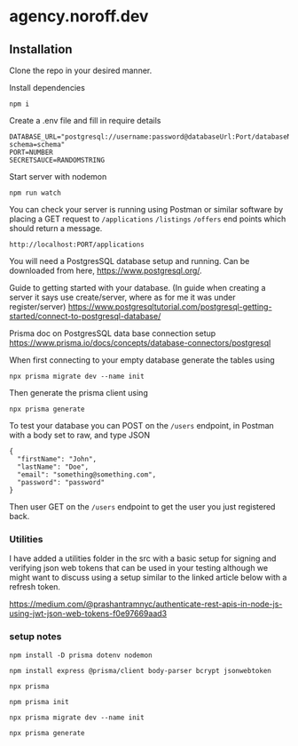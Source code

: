 # agency.noroff.dev

## Installation

Clone the repo in your desired manner.

Install dependencies

```
npm i
```

Create a .env file and fill in require details

```
DATABASE_URL="postgresql://username:password@databaseUrl:Port/databaseName?schema=schema"
PORT=NUMBER
SECRETSAUCE=RANDOMSTRING
```

Start server with nodemon

```
npm run watch
```

You can check your server is running using Postman or similar software by placing a GET request to `/applications` `/listings` `/offers` end points which should return a message.

```
http://localhost:PORT/applications
```

You will need a PostgresSQL database setup and running. Can be downloaded from here, https://www.postgresql.org/.

Guide to getting started with your database. (In guide when creating a server it says use create/server, where as for me it was under register/server)
https://www.postgresqltutorial.com/postgresql-getting-started/connect-to-postgresql-database/

Prisma doc on PostgresSQL data base connection setup
https://www.prisma.io/docs/concepts/database-connectors/postgresql

When first connecting to your empty database generate the tables using

```
npx prisma migrate dev --name init
```

Then generate the prisma client using

```
npx prisma generate
```

To test your database you can POST on the `/users` endpoint, in Postman with a body set to raw, and type JSON

```
{
  "firstName": "John",
  "lastName": "Doe",
  "email": "something@something.com",
  "password": "password"
}
```

Then user GET on the `/users` endpoint to get the user you just registered back.

### Utilities

I have added a utilities folder in the src with a basic setup for signing and verifying json web tokens that can be used in your testing although we might want to discuss using a setup similar to the linked article below with a refresh token.

https://medium.com/@prashantramnyc/authenticate-rest-apis-in-node-js-using-jwt-json-web-tokens-f0e97669aad3

### setup notes

```
npm install -D prisma dotenv nodemon

npm install express @prisma/client body-parser bcrypt jsonwebtoken

npx prisma

npm prisma init

npx prisma migrate dev --name init

npx prisma generate
```
